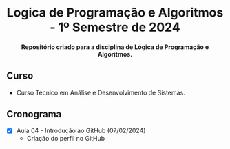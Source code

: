 <h1 align="center">
  Logica de Programação e Algoritmos - 1º Semestre de 2024
</h1>
<h4 align="center">
  Repositório criado para a disciplina de Lógica de Programação e Algoritmos.
</h4>

## Curso
- Curso Técnico em Análise e Desenvolvimento de Sistemas.

## Cronograma
- [x] Aula 04 - Introdução ao GitHub (07/02/2024)
  - Criação do perfil no GitHub 
